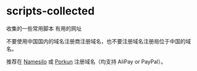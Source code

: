 # scripts-collected
收集的一些常用脚本 有用的网址

不要使用中国国内的域名注册商注册域名，也不要注册域名注册局位于中国的域名。

推荐在 [Namesilo](https://www.namesilo.com/) 或 [Porkun](https://porkbun.com/) 注册域名（均支持 AliPay or PayPal）。
